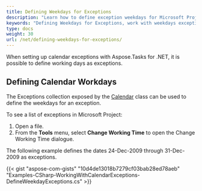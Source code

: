 ```yaml
---
title: Defining Weekdays for Exceptions
description: "Learn how to define exception weekdays for Microsoft Project (MPP/XML) projects using Aspose.Tasks for .NET."
keywords: "Defining Weekdays for Exceptions, work with weekdays exceptions, weekday calendar exception, Aspose.Tasks, C#"
type: docs
weight: 30
url: /net/defining-weekdays-for-exceptions/
---
```


When setting up calendar exceptions with Aspose.Tasks for .NET, it is possible to define working days as exceptions.

## **Defining Calendar Workdays**
The Exceptions collection exposed by the [Calendar](https://reference.aspose.com/tasks/net/aspose.tasks/calendar) class can be used to define the weekdays for an exception.

To see a list of exceptions in Microsoft Project:

1. Open a file.
2. From the **Tools** menu, select **Change Working Time** to open the Change Working Time dialogue.

The following example defines the dates 24-Dec-2009 through 31-Dec-2009 as exceptions.

{{< gist "aspose-com-gists" "10d4de13018b7279cf03bab28ed78aeb" "Examples-CSharp-WorkingWithCalendarExceptions-DefineWeekdayExceptions.cs" >}}
